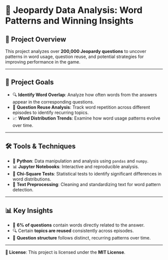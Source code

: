 # 🧠 Jeopardy Data Analysis: Word Patterns and Winning Insights  

## 📖 Project Overview  
This project analyzes over **200,000 Jeopardy questions** to uncover patterns in word usage, question reuse, and potential strategies for improving performance in the game.  

---

## 🎯 Project Goals  
- 🔍 **Identify Word Overlap**: Analyze how often words from the answers appear in the corresponding questions.  
- 🔁 **Question Reuse Analysis**: Track word repetition across different episodes to identify recurring topics.  
- 📈 **Word Distribution Trends**: Examine how word usage patterns evolve over time.  

---

## 🛠️ Tools & Techniques  
- 🐍 **Python**: Data manipulation and analysis using `pandas` and `numpy`.  
- 📊 **Jupyter Notebooks**: Interactive and reproducible analysis.  
- 📐 **Chi-Square Tests**: Statistical tests to identify significant differences in word distributions.  
- 🧹 **Text Preprocessing**: Cleaning and standardizing text for word pattern detection.  

---

## 📊 Key Insights  
- 📌 **6% of questions** contain words directly related to the answer.  
- 🔍 Certain **topics are reused** consistently across episodes.  
- 🧠 **Question structure** follows distinct, recurring patterns over time.  

---

**🔗 License**: This project is licensed under the **MIT License**.  
